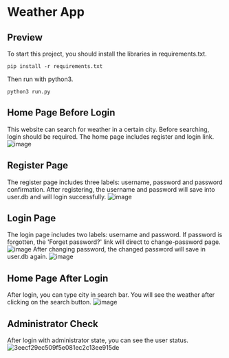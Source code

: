 # Weather App
## Preview
To start this project, you should install the libraries in requirements.txt.
```console
pip install -r requirements.txt
```
Then run with python3.
```console
python3 run.py
```
## Home Page Before Login
This website can search for weather in a certain city. Before searching, login should be required. The home page includes register and login link.
![image](https://github.com/user-attachments/assets/dc46e805-2522-4995-9fd1-4624dc1d38ad)
## Register Page
The register page includes three labels: username, password and password confirmation. After registering, the username and password will save into user.db and will login successfully.
![image](https://github.com/user-attachments/assets/b7ab5bdf-2d7a-4d9a-bbeb-91f8277122af)
## Login Page
The login page includes two labels: username and password. If password is forgotten, the 'Forget password?' link will direct to change-password page.
![image](https://github.com/user-attachments/assets/ba6bd7a9-004e-4792-b59b-efc8f54d8845)
After changing password, the changed password will save in user.db again.
![image](https://github.com/user-attachments/assets/0ed89344-63f6-431d-8d00-f8b5790926cd)
## Home Page After Login
After login, you can type city in search bar. You will see the weather after clicking on the search button.
![image](https://github.com/user-attachments/assets/17f93091-c7f7-48d4-94c7-a84186cafb17)
## Administrator Check
After login with administrator state, you can see the user status.
![3eecf29ec509f5e081ec2c13ee915de](https://github.com/user-attachments/assets/96d4148d-186f-4911-8590-d5764224d7f2)


